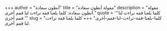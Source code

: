 +++
author = "أنطون سعادة"
title = "مقولة أنطون سعادة"
description = "مقولة أنطون سعادة: كلما بلغنا قمة تراءت لنا قمم أخرى."
quote = '''كلما بلغنا قمة تراءت لنا قمم أخرى.'''
slug = "كلما-بلغنا-قمة-تراءت-لنا-قمم-أخرى"
+++
كلما بلغنا قمة تراءت لنا قمم أخرى.
